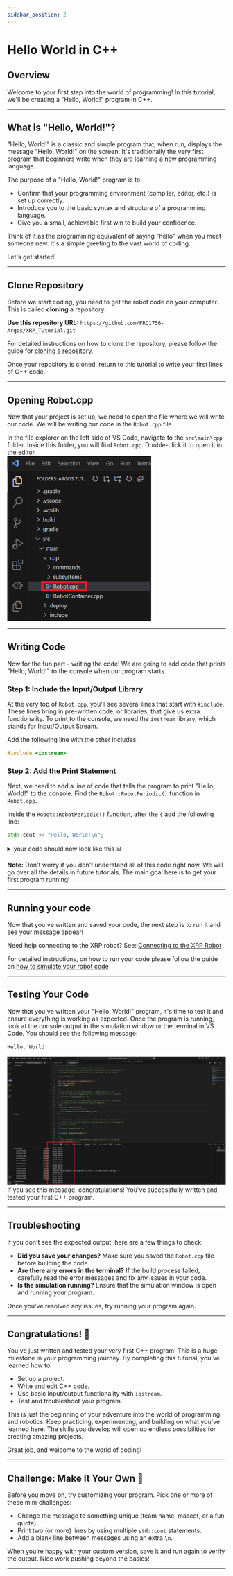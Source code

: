 ```yaml
---
sidebar_position: 2
---
```


# Hello World in C++
## Overview
Welcome to your first step into the world of programming! In this tutorial, we'll be creating a "Hello, World!" program in C++.

---

## What is "Hello, World!"?

"Hello, World!" is a classic and simple program that, when run, displays the message "Hello, World!" on the screen. It's traditionally the very first program that beginners write when they are learning a new programming language.

The purpose of a "Hello, World!" program is to:
-   Confirm that your programming environment (compiler, editor, etc.) is set up correctly.
-   Introduce you to the basic syntax and structure of a programming language.
-   Give you a small, achievable first win to build your confidence.

Think of it as the programming equivalent of saying "hello" when you meet someone new. It's a simple greeting to the vast world of coding.

Let's get started!

---

## Clone Repository

Before we start coding, you need to get the robot code on your computer. This is called **cloning** a repository.

**Use this repository URL:** `https://github.com/FRC1756-Argos/XRP_Tutorial.git`

For detailed instructions on how to clone the repository, please follow the guide for [cloning a repository](<../../../Git Git Hub/01_Version_Control/index.md#cloning-a-repository>).

Once your repository is cloned, return to this tutorial to write your first lines of C++ code.

---

## Opening Robot.cpp
Now that your project is set up, we need to open the file where we will write our code. We will be writing our code in the `Robot.cpp` file.

In the file explorer on the left side of VS Code, navigate to the `src\main\cpp` folder. Inside this folder, you will find `Robot.cpp`. Double-click it to open it in the editor.  
![Robot.cpp](Robot_CPP_Location.png)

---

## Writing Code
Now for the fun part - writing the code! We are going to add code that prints "Hello, World!" to the console when our program starts.

### Step 1: Include the Input/Output Library

At the very top of `Robot.cpp`, you'll see several lines that start with `#include`. These lines bring in pre-written code, or libraries, that give us extra functionality. To print to the console, we need the `iostream` library, which stands for Input/Output Stream.

Add the following line with the other includes:
```cpp
#include <iostream>
```

### Step 2: Add the Print Statement

Next, we need to add a line of code that tells the program to print "Hello, World!" to the console. Find the `Robot::RobotPeriodic()` function in `Robot.cpp`.

Inside the `Robot::RobotPeriodic()` function, after the  `{` add the following line:

```cpp
std::cout << "Hello, World!\n";
```
<details>
<summary> your code should now look like this  📊</summary>
    ```cpp
    // Copyright (c) FIRST and other WPILib contributors.
    // Open Source Software; you can modify and/or share it under the terms of
    // the WPILib BSD license file in the root directory of this project.

    #include "Robot.h"

    #include <frc2/command/CommandScheduler.h>

    #include <iostream>

    Robot::Robot() {}

    /**
    * This function is called every 20 ms, no matter the mode. Use
    * this for items like diagnostics that you want to run during disabled,
    * autonomous, teleoperated and test.
    *
    * <p> This runs after the mode specific periodic functions, but before
    * LiveWindow and SmartDashboard integrated updating.
    */
    void Robot::RobotPeriodic() {
    frc2::CommandScheduler::GetInstance().Run();

        std::cout << "Hello, World!\n";
    }
    ```
</details>

**Note:** Don't worry if you don't understand all of this code right now. We will go over all the details in future tutorials. The main goal here is to get your first program running!

---

## Running your code
Now that you've written and saved your code, the next step is to run it and see your message appear!

Need help connecting to the XRP robot? See: [Connecting to the XRP Robot](../../../XRP%20Docs/04_Connecting_to_XRP/index.md)

For detailed instructions, on how to run your code please follow the guide on [how to simulate your robot code](<../../../WPILib%20VSCode%20Docs/04_Simulate%20Robot%20Code/index.md>)

---

## Testing Your Code

Now that you've written your "Hello, World!" program, it's time to test it and ensure everything is working as expected. Once the program is running, look at the console output in the simulation window or the terminal in VS Code. You should see the following message:

```cpp
Hello, World!
```
![Hello World](Term_Hello_Worlds.png)
If you see this message, congratulations! You've successfully written and tested your first C++ program.

---

## Troubleshooting

If you don't see the expected output, here are a few things to check:

- **Did you save your changes?** Make sure you saved the `Robot.cpp` file before building the code.
- **Are there any errors in the terminal?** If the build process failed, carefully read the error messages and fix any issues in your code.
- **Is the simulation running?** Ensure that the simulation window is open and running your program.

Once you've resolved any issues, try running your program again.

---

## Congratulations! 🎉

You've just written and tested your very first C++ program! This is a huge milestone in your programming journey. By completing this tutorial, you've learned how to:

- Set up a project.
- Write and edit C++ code.
- Use basic input/output functionality with `iostream`.
- Test and troubleshoot your program.

This is just the beginning of your adventure into the world of programming and robotics. Keep practicing, experimenting, and building on what you've learned here. The skills you develop will open up endless possibilities for creating amazing projects.

Great job, and welcome to the world of coding!

---

## Challenge: Make It Your Own 🚀

Before you move on, try customizing your program. Pick one or more of these mini‑challenges:

- Change the message to something unique (team name, mascot, or a fun quote).
- Print two (or more) lines by using multiple `std::cout` statements.
- Add a blank line between messages using an extra `\n`.

When you’re happy with your custom version, save it and run again to verify the output. Nice work pushing beyond the basics!

---

